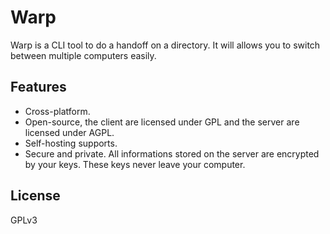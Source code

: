 # Warp

Warp is a CLI tool to do a handoff on a directory. It will allows you to switch between multiple
computers easily.

## Features

- Cross-platform.
- Open-source, the client are licensed under GPL and the server are licensed under AGPL.
- Self-hosting supports.
- Secure and private. All informations stored on the server are encrypted by your keys. These keys never leave your computer.

## License

GPLv3
